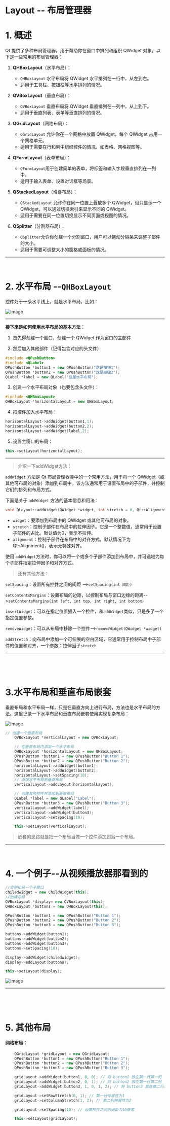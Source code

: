 # Layout -- 布局管理器

# 1. 概述

Qt 提供了多种布局管理器，用于帮助你在窗口中排列和组织 QWidget 对象。以下是一些常用的布局管理器：

1. **QHBoxLayout**（水平布局）：

    * ​`QHBoxLayout`​​ 水平布局将 QWidget 水平排列在一行中，从左到右。
    * 适用于工具栏、按钮栏等水平排列的情况。
2. **QVBoxLayout**（垂直布局）：

    * ​`QVBoxLayout`​​ 垂直布局将 QWidget 垂直排列在一列中，从上到下。
    * 适用于垂直列表、表单等垂直排列的情况。
3. **QGridLayout**（网格布局）：

    * ​`QGridLayout`​​ 允许你在一个网格中放置 QWidget，每个 QWidget 占用一个网格单元。
    * 适用于需要在行和列中组织控件的情况，如表格、网格视图等。
4. **QFormLayout**（表单布局）：

    * ​`QFormLayout`​​ 用于创建简单的表单，将标签和输入字段垂直排列在一列中。
    * 适用于输入表单、设置对话框等场景。
5. **QStackedLayout**（堆叠布局）：

    * ​`QStackedLayout`​​ 允许你在同一位置上叠放多个 QWidget，但只显示一个 QWidget，可以通过切换索引来显示不同的 QWidget。
    * 适用于需要在同一位置切换显示不同页面或视图的情况。
6. **QSplitter**（分割器布局）：

    * ​`QSplitter`​​ 允许你创建一个分割窗口，用户可以拖动分隔条来调整子部件的大小。
    * 适用于需要可调整大小的窗格或面板的情况。

---

 

# 2. 水平布局 -- ​`QHBoxLayout ​`​

控件处于一条水平线上，就是水平布局，比如：

![image](assets/image-20231007164615-gohy6d4.png)​

---

**接下来是如何使用水平布局的基本方法：**

1. 首先得创建一个窗口，创建一个 QWidget 作为窗口的主部件

2. 然后加入其他部件（记得包含对应的头文件）

```cpp
#include <QPushButton>
#include <QLabel>
QPushButton *button1 = new QPushButton("这是按钮1");
QPushButton *button2 = new QPushButton("这是按钮2");
QLabel *label = new QLabel("这是水平布局");
```

3. 创建一个水平布局对象（也要包含头文件）：

```cpp
#include <QHBoxLayout>
QHBoxLayout *horizontalLayout = new QHBoxLayout;
```

4. 把控件加入水平布局：

```cpp
horizontalLayout->addWidget(button1,1);
horizontalLayout->addWidget(button2,2);
horizontalLayout->addWidget(label,2);
```

5. 设置主窗口的布局：

```cpp
this->setLayout(horizontalLayout);
```

---

> 介绍一下addWidget方法：

​`addWidget`​ 方法是 Qt 布局管理器类中的一个常用方法，用于将一个 QWidget（或其他可布局的对象）添加到布局中。该方法通常用于设置布局中的子部件，并控制它们的排列和布局方式。

下面是关于 `addWidget`​ 方法的基本信息和用法：

```cpp
void QLayout::addWidget(QWidget *widget, int stretch = 0, Qt::Alignment alignment = Qt::Alignment())
```

* ​`widget`​：要添加到布局中的 QWidget 或其他可布局的对象。
* ​`stretch`​：控制子部件在布局中的拉伸因子。它是一个整数值，通常用于设置子部件的占比。默认值为0，表示不拉伸。
* ​`alignment`​：控制子部件在布局中的对齐方式，默认情况下为 Qt::Alignment()，表示无特殊对齐。

使用 `addWidget`​ 方法时，你可以将一个或多个子部件添加到布局中，并可选地为每个子部件指定拉伸因子和对齐方式。

> 还有其他方法：

​`setSpacing`​：设置所有控件之间的间距 -->`setSpacing(int 间距)`​

​`setContentsMargins`​ ：设置布局的边距，以控制布局与窗口边缘的距离-->`setContentsMargins(int left, int top, int right, int bottom)`​

​`insertWidget`​ ：可以在指定位置插入一个控件，和`addWidget`​类似，只是多了一个指定位置参数。

​`removeWidget`​ ：可以从布局中移除一个控件-->`removeWidget(QWidget *widget)`​

​`addStretch`​：向布局中添加一个可伸展的空白区域，它通常用于控制布局中子部件的位置和对齐，一个参数：拉伸因子​`stretch`​

---

‍

 

# 3.水平布局和垂直布局嵌套

垂直布局和水平布局一样，只是在垂直方向上进行布局，方法也是水平布局的方法。这里记录一下水平布局和垂直布局嵌套使用实现复杂布局：

​![image](assets/image-20231007173220-edptbdz.png)​

```cpp
// 创建一个垂直布局
    QVBoxLayout *verticalLayout = new QVBoxLayout;

    // 在垂直布局内添加一个水平布局
    QHBoxLayout *horizontalLayout = new QHBoxLayout;
    QPushButton *button1 = new QPushButton("Button 1");
    QPushButton *button2 = new QPushButton("Button 2");
    horizontalLayout->addWidget(button1);
    horizontalLayout->addWidget(button2);
    horizontalLayout->setSpacing(10);
    // 添加水平布局到垂直布局
    verticalLayout->addLayout(horizontalLayout);

    // 创建其他控件并添加到垂直布局
    QLabel *label = new QLabel("Label");
    QPushButton *button3 = new QPushButton("Button 3");
    verticalLayout->addWidget(label);
    verticalLayout->addWidget(button3);
    verticalLayout->setSpacing(10);

    this->setLayout(verticalLayout);
```

> 嵌套的思路就是把一个布局当做一个控件添加到另一个布局。

---

 

# 4. 一个例子--从视频播放器那看到的

```cpp
//实例化另一个子窗口
chiledwidget = new ChildWidget(this);
//创建布局
QVBoxLayout *display= new QVBoxLayout(this);
QHBoxLayout *buttons = new QHBoxLayout(this);

QPushButton *button1 = new QPushButton("Button 1");
QPushButton *button2 = new QPushButton("Button 2");
QPushButton *button3 = new QPushButton("Button 3");

buttons->addWidget(button1);
buttons->addWidget(button2);
buttons->addWidget(button3);
buttons->setSpacing(10);

display->addWidget(chiledwidget);
display->addLayout(buttons);

this->setLayout(display);
```

​![image](assets/image-20231007175103-gqt5ax1.png)

---

‍

 

# 5. 其他布局

#### 网格布局：

```cpp
	QGridLayout *gridLayout = new QGridLayout;
    QPushButton *button1 = new QPushButton("Button 1");
    QPushButton *button2 = new QPushButton("Button 2");
    QPushButton *button3 = new QPushButton("Button 3");

    gridLayout->addWidget(button1, 0, 0); // 将 button1 放在第一行第一列
    gridLayout->addWidget(button2, 0, 1); // 将 button2 放在第一行第二列
    gridLayout->addWidget(button3, 1, 0, 1, 2); // 将 button3 放在第二行第一列，并跨越两列

    gridLayout->setRowStretch(0, 1); // 第一行伸展性为1
    gridLayout->setColumnStretch(1, 2); // 第二列伸展性为2

    gridLayout->setSpacing(10); // 设置控件之间的间距为10像素

    this->setLayout(gridLayout);
```
